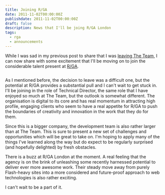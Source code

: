 ```yaml
---
title: Joining R/GA
date: 2011-11-02T00:00:00Z
publishdate: 2011-11-02T00:00:00Z
draft: false
description: News that I'll be joing R/GA London
tags:
  - rga
  - announcements
---
```


While I was sad in my previous post to share that I was <a href="/blog/time-to-move-on-from-the-team" title="From the Hawksworx blog: Time to move on from The Team">leaving The Team</a>, I can now share with some excitement that I'll be moving on to join the considerable talent present at <a href="http://rga.com" title="R/GA">R/GA</a>.

<img src="/images/rga.png" alt="">


<p>
	As I mentioned before, the decision to leave was a difficult one, but the potential at R/GA provides a substantial pull and I can't wait to get stuck in. I'll be joining in the role of Technical Director, the same role that I have enjoyed so much at The Team, but the outlook is somewhat different. The organisation is digital to its core and has real momentum in attracting high profile, engaging clients who seem to have a real appetite for R/GA to push the boundaries of creativity and innovation in the work that they do for them.
</p>
<p>
	Since this is a bigger company, the development team is also rather larger than at The Team. This is sure to present a new set of challenges and opportunities which will be great to take on.  I'm hoping to apply many of the things I've learned along the way but do expect to be regularly surprised (and hopefully delighted) by fresh obstacles.
</p>
<p>
	There is a buzz at R/GA London at the moment. A real feeling that the agency is on the brink of unleashing some recently harnessed potential to deliver ever more awesome work.  Their steady move away from purely Flash-heavy sites into a more considered and future-proof approach to web technologies is also rather exciting.
</p>
<p>
	I can't wait to be a part of it.
</p>


